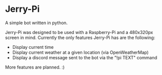 # Jerry-Pi
A simple bot written in python.

Jerry-Pi was designed to be used with a Raspberry-Pi and a 480x320px screen in mind. 
Currently the only features Jerry-Pi has are the following:
* Display current time
* Display current weather at a given location (via OpenWeatherMap)
* Display a discord message sent to the bot via the "!pi TEXT" command

More features are planned. :)
